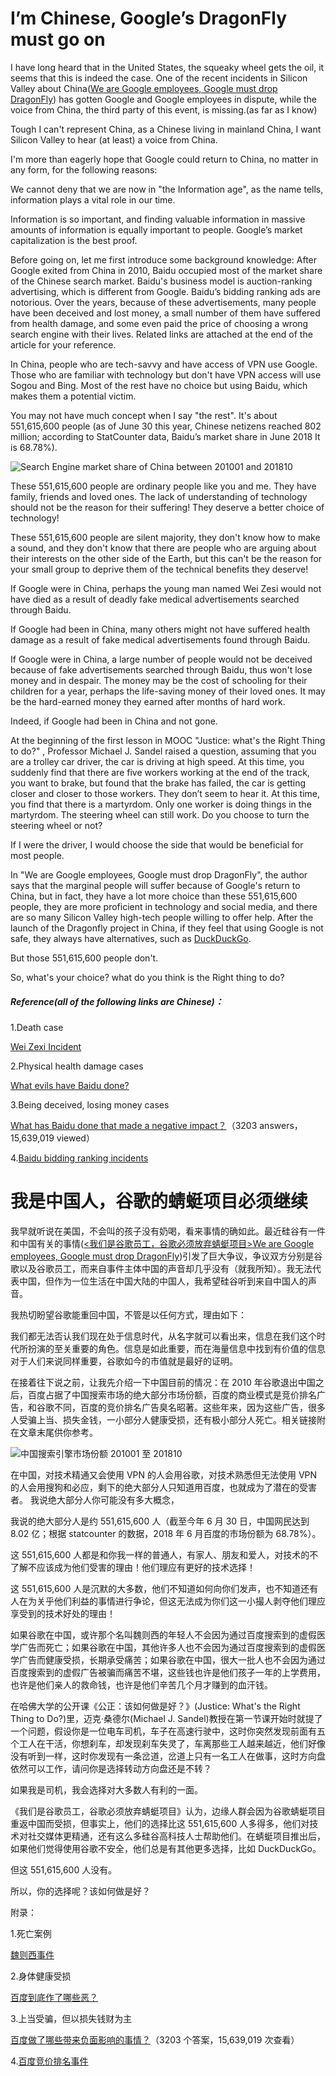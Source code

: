 # I’m Chinese, Google’s DragonFly must go on

I have long heard that in the United States, the squeaky wheel gets the oil, it seems that this is indeed the case. One of the recent incidents in Silicon Valley about China([We are Google employees, Google must drop DragonFly](https://medium.com/@googlersagainstdragonfly/we-are-google-employees-google-must-drop-dragonfly-4c8a30c5e5eb)) has gotten Google and Google employees in dispute, while the voice from China, the third party of this event, is missing.(as far as I know)

Tough I can't represent China, as a Chinese living in mainland China, I want Silicon Valley to hear (at least) a voice from China.

I'm more than eagerly hope that Google could return to China, no matter in any form, for the following reasons: 

We cannot deny that we are now in "the Information age", as the name tells, information plays a vital role in our time.

Information is so important, and finding valuable information in massive amounts of information is equally important to people. Google’s market capitalization is the best proof.

Before going on, let me first introduce some background knowledge: After Google exited from China in 2010, Baidu occupied most of the market share of the Chinese search market. Baidu's business model is auction-ranking advertising, which is different from Google. Baidu’s bidding ranking ads are notorious. Over the years, because of these advertisements, many people have been deceived and lost money, a small number of them have suffered from health damage, and some even paid the price of choosing a wrong search engine with their lives. Related links are attached at the end of the article for your reference.

In China, people who are tech-savvy and have access of VPN use Google. Those who are familiar with technology but don't have VPN access will use Sogou and Bing. Most of the rest have no choice but using Baidu, which makes them a potential victim.

You may not have much concept when I say "the rest". It's about 551,615,600 people (as of June 30 this year, Chinese netizens reached 802 million; according to StatCounter data, Baidu’s market share in June 2018 It is 68.78%).

![Search Engine market share of China between 201001 and 201810](https://raw.githubusercontent.com/ithinco/i-am-chinese-the-dragonfly-must-go-on/master/statCounter-search_engine-CN-monthly-201001-201810.png?raw=true "Search Engine market share of China between 201001 and 201810")

These 551,615,600 people are ordinary people like you and me. They have family, friends and loved ones. The lack of understanding of technology should not be the reason for their suffering! They deserve a better choice of technology!

These 551,615,600 people are silent majority, they don't know how to make a sound, and they don't know that there are people who are arguing about their interests on the other side of the Earth, but this can't be the reason for your small group to deprive them of the technical benefits they deserve!

If Google were in China, perhaps the young man named Wei Zesi would not have died as a result of deadly fake medical advertisements searched through Baidu.

If Google had been in China, many others might not have suffered health damage as a result of fake medical advertisements found through Baidu.

If Google were in China, a large number of people would not be deceived because of fake advertisements searched through Baidu, thus won't lose money and in despair. The money may be the cost of schooling for their children for a year, perhaps the life-saving money of their loved ones. It may be the hard-earned money they earned after months of hard work.

Indeed, if Google had been in China and not gone.

At the beginning of the first lesson in MOOC "Justice: what's the Right Thing to do?" , Professor Michael J. Sandel raised a question, assuming that you are a trolley car driver, the car is driving at high speed. At this time, you suddenly find that there are five workers working at the end of the track, you want to brake, but found that the brake has failed, the car is getting closer and closer to those workers. They don’t seem to hear it. At this time, you find that there is a martyrdom. Only one worker is doing things in the martyrdom. The steering wheel can still work. Do you choose to turn the steering wheel or not?

If I were the driver, I would choose the side that would be beneficial for most people. 

In "We are Google employees, Google must drop DragonFly", the author says that the marginal people will suffer because of Google's return to China, but in fact, they have a lot more choice than these 551,615,600 people, they are more proficient in technology and social media, and there are so many Silicon Valley high-tech people willing to offer help. After the launch of the Dragonfly project in China, if they feel that using Google is not safe, they always have alternatives, such as [DuckDuckGo](https://duckduckgo.com/).

But those 551,615,600 people don't.

So, what's your choice? what do you think is the Right thing to do?

##### Reference(all of the following links are Chinese)：

1.Death case

[Wei Zexi Incident](https://zh.wikipedia.org/wiki/%E9%AD%8F%E5%88%99%E8%A5%BF%E4%BA%8B%E4%BB%B6)

2.Physical health damage cases

[What evils have Baidu done?](https://www.zhihu.com/question/39442061)

3.Being deceived, losing money cases

[What has Baidu done that made a negative impact？](https://www.zhihu.com/question/45204818)（3203 answers，15,639,019 viewed）

4.[Baidu bidding ranking incidents](https://zh.wikipedia.org/wiki/%E7%99%BE%E5%BA%A6%E7%AB%9E%E4%BB%B7%E6%8E%92%E5%90%8D%E4%BA%8B%E4%BB%B6)

# 我是中国人，谷歌的蜻蜓项目必须继续
我早就听说在美国，不会叫的孩子没有奶喝，看来事情的确如此。最近硅谷有一件和中国有关的事情([<我们是谷歌员工，谷歌必须放弃蜻蜓项目>We are Google employees, Google must drop DragonFly](https://medium.com/@googlersagainstdragonfly/we-are-google-employees-google-must-drop-dragonfly-4c8a30c5e5eb))引发了巨大争议，争议双方分别是谷歌以及谷歌员工，而来自事件主体中国的声音却几乎没有（就我所知）。我无法代表中国，但作为一位生活在中国大陆的中国人，我希望硅谷听到来自中国人的声音。

我热切盼望谷歌能重回中国，不管是以任何方式，理由如下：

我们都无法否认我们现在处于信息时代，从名字就可以看出来，信息在我们这个时代所扮演的至关重要的角色。信息是如此重要，而在海量信息中找到有价值的信息对于人们来说同样重要，谷歌如今的市值就是最好的证明。

在接着往下说之前，让我先介绍一下中国目前的情况：在 2010 年谷歌退出中国之后，百度占据了中国搜索市场的绝大部分市场份额，百度的商业模式是竞价排名广告，和谷歌不同，百度的竞价排名广告臭名昭著。这些年来，因为这些广告，很多人受骗上当、损失金钱，一小部分人健康受损，还有极小部分人死亡。相关链接附在文章末尾供你参考。

![中国搜索引擎市场份额 201001 至 201810](https://raw.githubusercontent.com/ithinco/i-am-chinese-the-dragonfly-must-go-on/master/statCounter-search_engine-CN-monthly-201001-201810.png?raw=true "中国搜索引擎市场份额 201001 至 201810")

在中国，对技术精通又会使用 VPN 的人会用谷歌，对技术熟悉但无法使用 VPN 的人会用搜狗和必应，剩下的绝大部分人只知道用百度，也就成为了潜在的受害者。
我说绝大部分人你可能没有多大概念，

我说的绝大部分人是约 551,615,600 人（截至今年 6 月 30 日，中国网民达到 8.02 亿；根据 statcounter 的数据，2018 年 6 月百度的市场份额为 68.78%）。

这 551,615,600 人都是和你我一样的普通人，有家人、朋友和爱人，对技术的不了解不应该成为他们受害的理由！他们理应有更好的技术选择！

这 551,615,600 人是沉默的大多数，他们不知道如何向你们发声，也不知道还有人在为关乎他们利益的事情进行争论，但这无法成为你们这一小撮人剥夺他们理应享受到的技术好处的理由！

如果谷歌在中国，或许那个名叫魏则西的年轻人不会因为通过百度搜索到的虚假医学广告而死亡；如果谷歌在中国，其他许多人也不会因为通过百度搜索到的虚假医学广告而健康受损，长期承受痛苦；如果谷歌在中国，很大一批人也不会因为通过百度搜索到的虚假广告被骗而痛苦不堪，这些钱也许是他们孩子一年的上学费用，也许是他们亲人的救命钱，也许是他们辛苦几个月才赚到的血汗钱。

在哈佛大学的公开课《公正：该如何做是好？》(Justice: What's the Right Thing to Do?)里，迈克·桑德尔(Michael J. Sandel)教授在第一节课开始时就提了一个问题，假设你是一位电车司机，车子在高速行驶中，这时你突然发现前面有五个工人在干活，你想刹车，却发现刹车失灵了，车离那些工人越来越近，他们好像没有听到一样，这时你发现有一条岔道，岔道上只有一名工人在做事，这时方向盘依然可以工作，请问你是选择转动方向盘还是不转？

如果我是司机，我会选择对大多数人有利的一面。

《我们是谷歌员工，谷歌必须放弃蜻蜓项目》认为，边缘人群会因为谷歌蜻蜓项目重返中国而受损，但事实上，他们的选择比这 551,615,600 人多得多，他们对技术对社交媒体更精通，还有这么多硅谷高科技人士帮助他们。在蜻蜓项目推出后，如果他们觉得使用谷歌不安全，他们总是有其他更多选择，比如 DuckDuckGo。

但这 551,615,600 人没有。

所以，你的选择呢？该如何做是好？

附录：

1.死亡案例

[魏则西事件](https://zh.wikipedia.org/wiki/%E9%AD%8F%E5%88%99%E8%A5%BF%E4%BA%8B%E4%BB%B6)

2.身体健康受损

[百度到底作了哪些恶？](https://www.zhihu.com/question/39442061)

3.上当受骗，但以损失钱财为主

[百度做了哪些带来负面影响的事情？](https://www.zhihu.com/question/45204818)（3203 个答案，15,639,019 次查看）

4.[百度竞价排名事件](https://zh.wikipedia.org/wiki/%E7%99%BE%E5%BA%A6%E7%AB%9E%E4%BB%B7%E6%8E%92%E5%90%8D%E4%BA%8B%E4%BB%B6)
